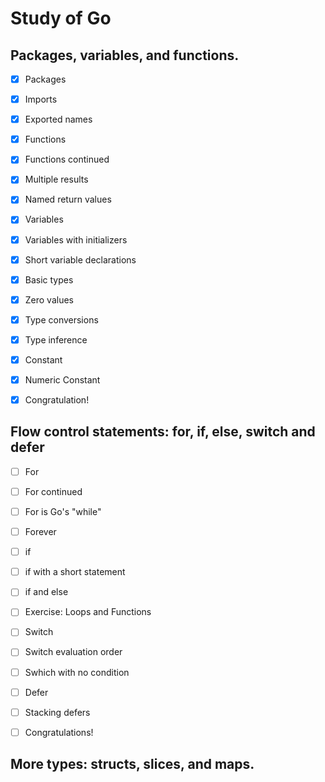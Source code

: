 # Study of Go

## Packages, variables, and functions.

- [x] Packages

- [x] Imports

- [x] Exported names

- [x] Functions

- [x] Functions continued

- [x] Multiple results

- [x] Named return values

- [x] Variables

- [x] Variables with initializers

- [x] Short variable declarations

- [x] Basic types

- [x] Zero values

- [x] Type conversions

- [x] Type inference

- [x] Constant

- [x] Numeric Constant

- [x] Congratulation!

## Flow control statements: for, if, else, switch and defer

- [ ] For

- [ ] For continued

- [ ] For is Go's "while"

- [ ] Forever

- [ ] if

- [ ] if with a short statement

- [ ] if and else

- [ ] Exercise: Loops and Functions

- [ ] Switch

- [ ] Switch evaluation order

- [ ] Swhich with no condition

- [ ] Defer

- [ ] Stacking defers

- [ ] Congratulations!

## More types: structs, slices, and maps.


